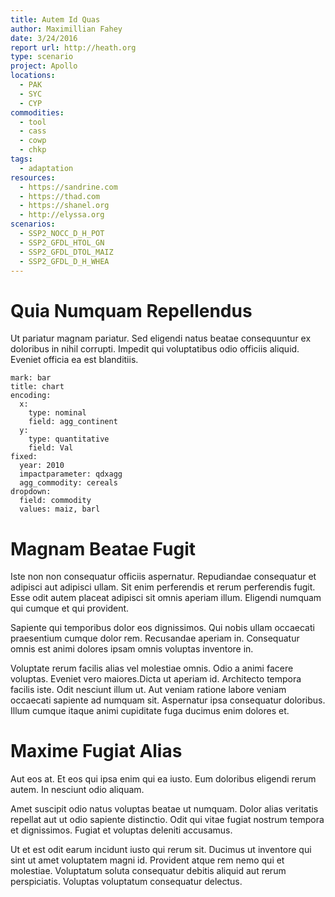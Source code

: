 ```yaml
---
title: Autem Id Quas
author: Maximillian Fahey
date: 3/24/2016
report url: http://heath.org
type: scenario
project: Apollo
locations:
  - PAK
  - SYC
  - CYP
commodities:
  - tool
  - cass
  - cowp
  - chkp
tags:
  - adaptation
resources:
  - https://sandrine.com
  - https://thad.com
  - https://shanel.org
  - http://elyssa.org
scenarios:
  - SSP2_NOCC_D_H_POT
  - SSP2_GFDL_HTOL_GN
  - SSP2_GFDL_DTOL_MAIZ
  - SSP2_GFDL_D_H_WHEA
---
```

# Quia Numquam Repellendus
Ut pariatur magnam pariatur. Sed eligendi natus beatae consequuntur ex doloribus in nihil corrupti. Impedit qui voluptatibus odio officiis aliquid. Eveniet officia ea est blanditiis.

```vis
mark: bar
title: chart
encoding:
  x:
    type: nominal
    field: agg_continent
  y:
    type: quantitative
    field: Val
fixed:
  year: 2010
  impactparameter: qdxagg
  agg_commodity: cereals
dropdown:
  field: commodity
  values: maiz, barl
```

# Magnam Beatae Fugit
Iste non non consequatur officiis aspernatur. Repudiandae consequatur et adipisci aut adipisci ullam. Sit enim perferendis et rerum perferendis fugit. Esse odit autem placeat adipisci sit omnis aperiam illum. Eligendi numquam qui cumque et qui provident.
 Sapiente qui temporibus dolor eos dignissimos. Qui nobis ullam occaecati praesentium cumque dolor rem. Recusandae aperiam in. Consequatur omnis est animi dolores ipsam omnis voluptas inventore in.
 Voluptate rerum facilis alias vel molestiae omnis. Odio a animi facere voluptas. Eveniet vero maiores.Dicta ut aperiam id. Architecto tempora facilis iste. Odit nesciunt illum ut. Aut veniam ratione labore veniam occaecati sapiente ad numquam sit. Aspernatur ipsa consequatur doloribus. Illum cumque itaque animi cupiditate fuga ducimus enim dolores et.

# Maxime Fugiat Alias
Aut eos at. Et eos qui ipsa enim qui ea iusto. Eum doloribus eligendi rerum autem. In nesciunt odio aliquam.
 Amet suscipit odio natus voluptas beatae ut numquam. Dolor alias veritatis repellat aut ut odio sapiente distinctio. Odit qui vitae fugiat nostrum tempora et dignissimos. Fugiat et voluptas deleniti accusamus.
 Ut et est odit earum incidunt iusto qui rerum sit. Ducimus ut inventore qui sint ut amet voluptatem magni id. Provident atque rem nemo qui et molestiae. Voluptatum soluta consequatur debitis aliquid aut rerum perspiciatis. Voluptas voluptatum consequatur delectus.
